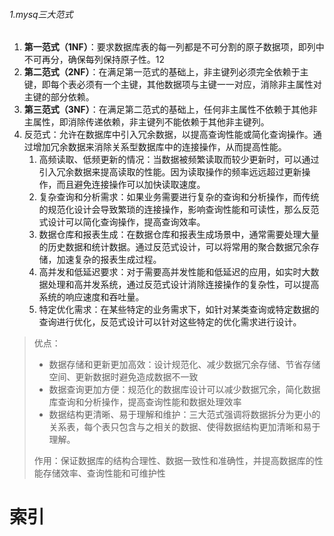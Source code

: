###### 1.mysq三大范式

1. **第一范式（1NF）**：要求数据库表的每一列都是不可分割的原子数据项，即列中不可再分，确保每列保持原子性。12
2. **第二范式（2NF）**：在满足第一范式的基础上，非主键列必须完全依赖于主键，即每个表必须有一个主键，其他数据项与主键一一对应，消除非主属性对主键的部分依赖。
3. **第三范式（3NF）**：在满足第二范式的基础上，任何非主属性不依赖于其他非主属性，即消除传递依赖，非主键列不能依赖于其他非主键列。
4. 反范式：允许在数据库中引入冗余数据，以提高查询性能或简化查询操作。通过增加冗余数据来消除关系型数据库中的连接操作，从而提高性能。
   1. 高频读取、低频更新的情况：当数据被频繁读取而较少更新时，可以通过引入冗余数据来提高读取的性能。因为读取操作的频率远远超过更新操作，而且避免连接操作可以加快读取速度。
   2. 复杂查询和分析需求：如果业务需要进行复杂的查询和分析操作，而传统的规范化设计会导致繁琐的连接操作，影响查询性能和可读性，那么反范式设计可以简化查询操作，提高查询效率。
   3. 数据仓库和报表生成：在数据仓库和报表生成场景中，通常需要处理大量的历史数据和统计数据。通过反范式设计，可以将常用的聚合数据冗余存储，加速复杂的报表生成过程。
   4. 高并发和低延迟要求：对于需要高并发性能和低延迟的应用，如实时大数据处理和高并发系统，通过反范式设计消除连接操作的复杂性，可以提高系统的响应速度和吞吐量。
   5. 特定优化需求：在某些特定的业务需求下，如针对某类查询或特定数据的查询进行优化，反范式设计可以针对这些特定的优化需求进行设计。

> 优点：
>
> - 数据存储和更新更加高效：设计规范化、减少数据冗余存储、节省存储空间、更新数据时避免造成数据不一致
> - 数据查询更加方便：规范化的数据库设计可以减少数据冗余，简化数据库查询和分析操作，提高查询性能和数据处理效率
> - 数据结构更清晰、易于理解和维护：三大范式强调将数据拆分为更小的关系表，每个表只包含与之相关的数据、使得数据结构更加清晰和易于理解。
>
> 作用：保证数据库的结构合理性、数据一致性和准确性，并提高数据库的性能存储效率、查询性能和可维护性

###### 



# 索引
